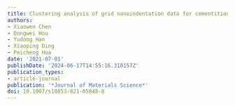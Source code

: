 ```yaml
---
title: Clustering analysis of grid nanoindentation data for cementitious materials
authors:
- Xiaowen Chen
- Dongwei Hou
- Yudong Han
- Xiaoping Ding
- Peicheng Hua
date: '2021-07-01'
publishDate: '2024-06-17T14:55:16.310157Z'
publication_types:
- article-journal
publication: '*Journal of Materials Science*'
doi: 10.1007/s10853-021-05848-8
---
```

